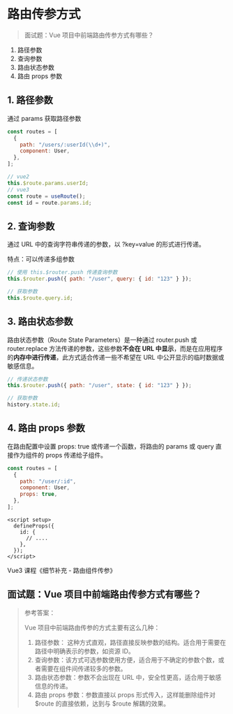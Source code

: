 # 路由传参方式

> 面试题：Vue 项目中前端路由传参方式有哪些？

1. 路径参数
2. 查询参数
3. 路由状态参数
4. 路由 props 参数

## **1. 路径参数**

通过 params 获取路径参数

```js
const routes = [
  {
    path: "/users/:userId(\\d+)",
    component: User,
  },
];
```

```js
// vue2
this.$route.params.userId;
// vue3
const route = useRoute();
const id = route.params.id;
```

## **2. 查询参数**

通过 URL 中的查询字符串传递的参数，以 ?key=value 的形式进行传递。

特点：可以传递多组参数

```js
// 使用 this.$router.push 传递查询参数
this.$router.push({ path: "/user", query: { id: "123" } });

// 获取参数
this.$route.query.id;
```

## **3. 路由状态参数**

路由状态参数（Route State Parameters）是一种通过 router.push 或 router.replace 方法传递的参数，这些参数**不会在 URL 中显示**，而是在应用程序的**内存中进行传递**，此方式适合传递一些不希望在 URL 中公开显示的临时数据或敏感信息。

```js
// 传递状态参数
this.$router.push({ path: "/user", state: { id: "123" } });

// 获取参数
history.state.id;
```

## **4. 路由 props 参数**

在路由配置中设置 props: true 或传递一个函数，将路由的 params 或 query 直接作为组件的 props 传递给子组件。

```js
const routes = [
  {
    path: "/user/:id",
    component: User,
    props: true,
  },
];
```

```vue
<script setup>
  defineProps({
    id: {
      // ....
    },
  });
</script>
```

Vue3 课程《细节补充 - 路由组件传参》

## <bqp>面试题：Vue 项目中前端路由传参方式有哪些？</bqp>

> 参考答案：
>
> Vue 项目中前端路由传参的方式主要有这么几种：
>
> 1.  路径参数： 这种方式直观，路径直接反映参数的结构。适合用于需要在路径中明确表示的参数，如资源 ID。
> 2.  查询参数：该方式可选参数使用方便，适合用于不确定的参数个数，或者需要在组件间传递较多的参数。
> 3.  路由状态参数：参数不会出现在 URL 中，安全性更高，适合用于敏感信息的传递。
> 4.  路由 props 参数：参数直接以 props 形式传入，这样能删除组件对 $route 的直接依赖，达到与 $route 解耦的效果。
